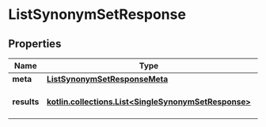 
# ListSynonymSetResponse

## Properties
Name | Type | Description | Notes
------------ | ------------- | ------------- | -------------
**meta** | [**ListSynonymSetResponseMeta**](ListSynonymSetResponseMeta.md) |  |  [optional]
**results** | [**kotlin.collections.List&lt;SingleSynonymSetResponse&gt;**](SingleSynonymSetResponse.md) | The synonym list results |  [optional]



